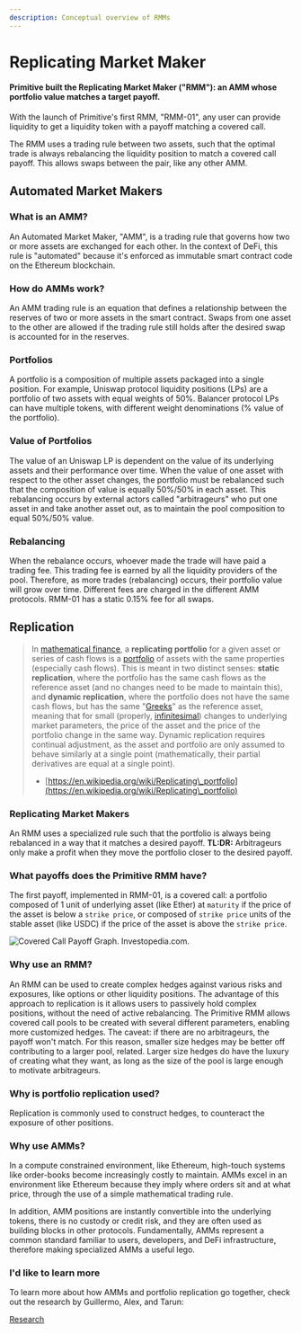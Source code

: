 ```yaml
---
description: Conceptual overview of RMMs
---
```


# Replicating Market Maker

#### Primitive built the Replicating Market Maker ("RMM"): an AMM whose portfolio value matches a target payoff.

With the launch of Primitive's first RMM, "RMM-01", any user can provide liquidity to get a liquidity token with a payoff matching a covered call.&#x20;

The RMM uses a trading rule between two assets, such that the optimal trade is always rebalancing the liquidity position to match a covered call payoff. This allows swaps between the pair, like any other AMM.

## Automated Market Makers

### What is an AMM?

An Automated Market Maker, "AMM", is a trading rule that governs how two or more assets are exchanged for each other. In the context of DeFi, this rule is "automated" because it's enforced as immutable smart contract code on the Ethereum blockchain.

### How do AMMs work?

An AMM trading rule is an equation that defines a relationship between the reserves of two or more assets in the smart contract. Swaps from one asset to the other are allowed if the trading rule still holds after the desired swap is accounted for in the reserves.&#x20;

### Portfolios

A portfolio is a composition of multiple assets packaged into a single position. For example, Uniswap protocol liquidity positions (LPs) are a portfolio of two assets with equal weights of 50%. Balancer protocol LPs can have multiple tokens, with different weight denominations (% value of the portfolio).

### Value of Portfolios

The value of an Uniswap LP is dependent on the value of its underlying assets and their performance over time. When the value of one asset with respect to the other asset changes, the portfolio must be rebalanced such that the composition of value is equally 50%/50% in each asset. This rebalancing occurs by external actors called "arbitrageurs" who put one asset in and take another asset out, as to maintain the pool composition to equal 50%/50% value.

### Rebalancing

When the rebalance occurs, whoever made the trade will have paid a trading fee. This trading fee is earned by all the liquidity providers of the pool. Therefore, as more trades (rebalancing) occurs, their portfolio value will grow over time. Different fees are charged in the different AMM protocols. RMM-01 has a static 0.15% fee for all swaps.

## Replication

> In [mathematical finance](https://en.wikipedia.org/wiki/Mathematical\_finance), a **replicating portfolio** for a given asset or series of cash flows is a [portfolio](https://en.wikipedia.org/wiki/Portfolio\_\(finance\)) of assets with the same properties (especially cash flows). This is meant in two distinct senses: **static replication**, where the portfolio has the same cash flows as the reference asset (and no changes need to be made to maintain this), and **dynamic replication**, where the portfolio does not have the same cash flows, but has the same "[Greeks](https://en.wikipedia.org/wiki/Greeks\_\(finance\))" as the reference asset, meaning that for small (properly, [infinitesimal](https://en.wikipedia.org/wiki/Infinitesimal)) changes to underlying market parameters, the price of the asset and the price of the portfolio change in the same way. Dynamic replication requires continual adjustment, as the asset and portfolio are only assumed to behave similarly at a single point (mathematically, their partial derivatives are equal at a single point).
>
> * [https://en.wikipedia.org/wiki/Replicating\_portfolio](https://en.wikipedia.org/wiki/Replicating\_portfolio)

### Replicating Market Makers

An RMM uses a specialized rule such that the portfolio is always being rebalanced in a way that it matches a desired payoff. **TL:DR:** Arbitrageurs only make a profit when they move the portfolio closer to the desired payoff.

### What payoffs does the Primitive RMM have?

The first payoff, implemented in RMM-01, is a covered call: a portfolio composed of 1 unit of underlying asset (like Ether) at `maturity` if the price of the asset is below a `strike price`, or composed of `strike price` units of the stable asset (like USDC) if the price of the asset is above the `strike price`.

![Covered Call Payoff Graph. Investopedia.com.](/img/image.png)

### Why use an RMM?

An RMM can be used to create complex hedges against various risks and exposures, like options or other liquidity positions. The advantage of this approach to replication is it allows users to passively hold complex positions, without the need of active rebalancing. The Primitive RMM allows covered call pools to be created with several different parameters, enabling more customized hedges. The caveat: if there are no arbitrageurs, the payoff won't match. For this reason, smaller size hedges may be better off contributing to a larger pool, related. Larger size hedges do have the luxury of creating what they want, as long as the size of the pool is large enough to motivate arbitrageurs.

### Why is portfolio replication used?

Replication is commonly used to construct hedges, to counteract the exposure of other positions.&#x20;

### Why use AMMs?

In a compute constrained environment, like Ethereum, high-touch systems like order-books become increasingly costly to maintain. AMMs excel in an environment like Ethereum because they imply where orders sit and at what price, through the use of a simple mathematical trading rule.

In addition, AMM positions are instantly convertible into the underlying tokens, there is no custody or credit risk, and they are often used as building blocks in other protocols. Fundamentally, AMMs represent a common standard familiar to users, developers, and DeFi infrastructure, therefore making specialized AMMs a useful lego.

### I'd like to learn more

To learn more about how AMMs and portfolio replication go together, check out the research by Guillermo, Alex, and Tarun:

[Research](advanced/)





